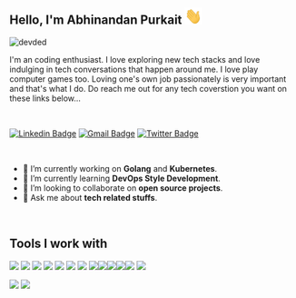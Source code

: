 <h2> Hello, I'm Abhinandan Purkait <img src="https://raw.githubusercontent.com/ABSphreak/ABSphreak/master/gifs/Hi.gif" width="30px"></h2>

<p align="left"> <img src="https://komarev.com/ghpvc/?username=Abhinandan-Purkait" alt="devded" /></p>

I'm an coding enthusiast. I love exploring new tech stacks and love indulging in tech conversations that happen around me. I love play computer games too.
Loving one's own job passionately is very important and that's what I do. Do reach me out for any tech coverstion you want on these links below...

<br/>

[![Linkedin Badge](https://img.shields.io/badge/-Abhinandan-blue?style=flat-square&logo=Linkedin&logoColor=white&link=https://www.linkedin.com/in/abhinandan-purkait/)](https://www.linkedin.com/in/abhinandan-purkait/) [![Gmail Badge](https://img.shields.io/badge/-abhinandan@mayadata.io-c14438?style=flat-square&logo=Gmail&logoColor=white&link=mailto:abhinandan@mayadata.io)](mailto:abhinandan@mayadata.io) [![Twitter Badge](https://img.shields.io/badge/-Abhinandan1511-blue?style=flat-square&logo=Twitter&logoColor=white&link=https://twitter.com/Abhinandan1511)](https://twitter.com/Abhinandan1511)

<br />

- 🔭 I’m currently working on **Golang** and **Kubernetes**.
- 🌱 I’m currently learning **DevOps Style Development**.
- 👯 I’m looking to collaborate on **open source projects**.
- 💬 Ask me about **tech related stuffs**.

<br />

## Tools I work with
 <img src = 'https://raw.githubusercontent.com/MarikIshtar007/MarikIshtar007/master/images/git.svg' height='30'/> <img src = 'https://image.flaticon.com/icons/svg/919/919853.svg' width='30'/>  <img src = 'https://github.com/MarikIshtar007/MarikIshtar007/blob/master/images/js.svg' width='30'/> <img src = 'https://github.com/MarikIshtar007/MarikIshtar007/blob/master/images/django.svg' width='30'/>  <img src = 'https://github.com/MarikIshtar007/MarikIshtar007/blob/master/images/sql.svg' width='27'/> <img src = 'https://github.com/MarikIshtar007/MarikIshtar007/blob/master/images/cpp.svg' width='30'/> <img src = 'https://image.flaticon.com/icons/svg/919/919856.svg' width='30'/> <img src = 'https://github.com/MarikIshtar007/MarikIshtar007/blob/master/images/html.svg' width='30'/><img src = 'https://github.com/MarikIshtar007/MarikIshtar007/blob/master/images/c-original.svg' width='30'/><img src = 'https://github.com/MarikIshtar007/MarikIshtar007/blob/master/images/python.svg' width='30'/><img src = 'https://github.com/MarikIshtar007/MarikIshtar007/blob/master/images/css.svg' width='30'/><img src = 'https://github.com/MarikIshtar007/MarikIshtar007/blob/master/images/java.svg' width='30'/> <img src = 'https://github.com/MarikIshtar007/MarikIshtar007/blob/master/images/bootstrap.svg' width='30'/>
 
<img src = "https://github-readme-stats.vercel.app/api/top-langs/?username=Abhinandan-Purkait&layout=compact" height="200px">  <img src = "https://github-readme-stats.vercel.app/api?username=Abhinandan-Purkait&show_icons=true&hide=[%22issues%22]"  height="200px">
